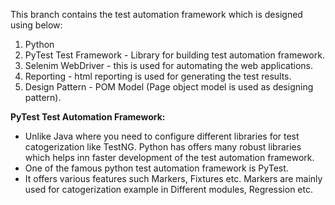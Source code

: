 This branch contains the test automation framework which is designed using below:
1. Python
2. PyTest Test Framework - Library for building test automation framework.
3. Selenim WebDriver - this is used for automating the web applications.
4. Reporting - html reporting is used for generating the test results.
5. Design Pattern - POM Model (Page object model is used as designing pattern).


**PyTest Test Automation Framework:**
   - Unlike Java where you need to configure different libraries for test catogerization like TestNG. Python has offers many robust libraries which helps inn faster development of the test automation framework.
   - One of the famous python test automation framework is PyTest.
   - It offers various features such Markers, Fixtures etc. Markers are mainly used for catogerization example in Different modules, Regression etc.
  

   
